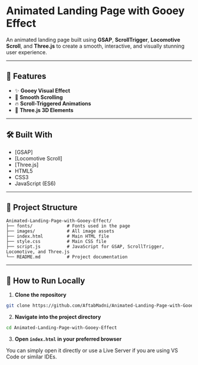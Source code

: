 
# Animated Landing Page with Gooey Effect

An animated landing page built using **GSAP**, **ScrollTrigger**, **Locomotive Scroll**, and **Three.js** to create a smooth, interactive, and visually stunning user experience.

---

## 🚀 Features

- ✨ **Gooey Visual Effect** 
- 🎯 **Smooth Scrolling** 
- 🔥 **Scroll-Triggered Animations**
- 🧊 **Three.js 3D Elements**

---

## 🛠️ Built With

- [GSAP]
- [Locomotive Scroll]
- [Three.js]
- HTML5
- CSS3
- JavaScript (ES6)

---

## 📂 Project Structure

```
Animated-Landing-Page-with-Gooey-Effect/
├── fonts/             # Fonts used in the page
├── images/            # All image assets
├── index.html         # Main HTML file
├── style.css          # Main CSS file
├── script.js          # JavaScript for GSAP, ScrollTrigger, Locomotive, and Three.js
└── README.md          # Project documentation
```

---

## 🧩 How to Run Locally

1. **Clone the repository**

```bash
git clone https://github.com/AftabMadni/Animated-Landing-Page-with-Gooey-Effect.git
```

2. **Navigate into the project directory**

```bash
cd Animated-Landing-Page-with-Gooey-Effect
```

3. **Open `index.html` in your preferred browser**

You can simply open it directly or use a Live Server if you are using VS Code or similar IDEs.
